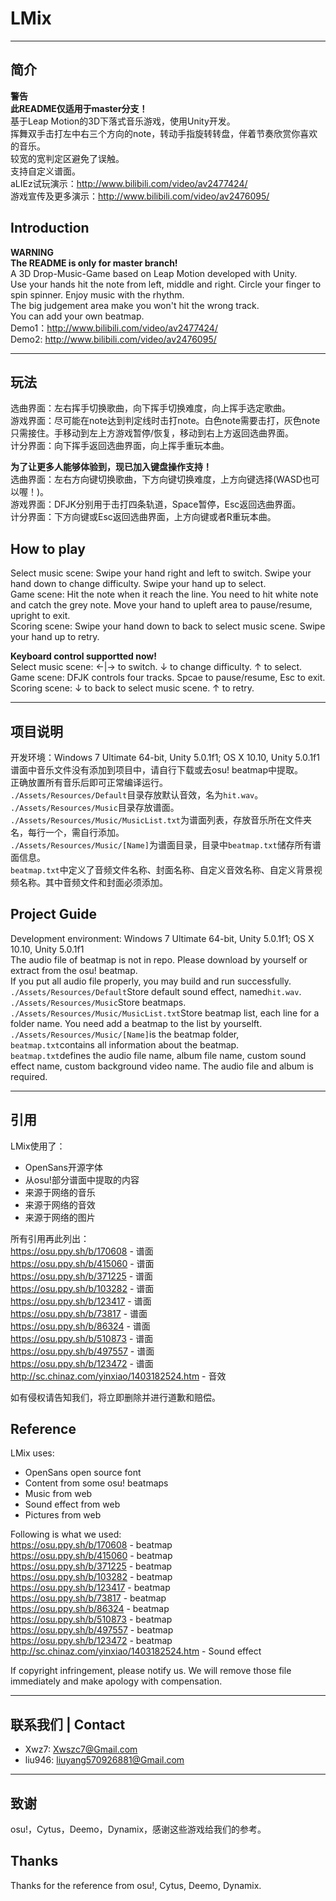 # LMix

----

## 简介

**警告**  
**此README仅适用于master分支！**  
基于Leap Motion的3D下落式音乐游戏，使用Unity开发。  
挥舞双手击打左中右三个方向的note，转动手指旋转转盘，伴着节奏欣赏你喜欢的音乐。  
较宽的宽判定区避免了误触。  
支持自定义谱面。  
aLIEz试玩演示：http://www.bilibili.com/video/av2477424/  
游戏宣传及更多演示：http://www.bilibili.com/video/av2476095/  

## Introduction

**WARNING**  
**The README is only for master branch!**  
A 3D Drop-Music-Game based on Leap Motion developed with Unity.  
Use your hands hit the note from left, middle and right. Circle your finger to spin spinner. Enjoy music with the rhythm.  
The big judgement area make you won't hit the wrong track.  
You can add your own beatmap.  
Demo1：http://www.bilibili.com/video/av2477424/  
Demo2: http://www.bilibili.com/video/av2476095/  

----

## 玩法

选曲界面：左右挥手切换歌曲，向下挥手切换难度，向上挥手选定歌曲。  
游戏界面：尽可能在note达到判定线时击打note。白色note需要击打，灰色note只需接住。手移动到左上方游戏暂停/恢复，移动到右上方返回选曲界面。  
计分界面：向下挥手返回选曲界面，向上挥手重玩本曲。  

**为了让更多人能够体验到，现已加入键盘操作支持！**  
选曲界面：左右方向键切换歌曲，下方向键切换难度，上方向键选择(WASD也可以喔！)。    
游戏界面：DFJK分别用于击打四条轨道，Space暂停，Esc返回选曲界面。    
计分界面：下方向键或Esc返回选曲界面，上方向键或者R重玩本曲。  

## How to play

Select music scene: Swipe your hand right and left to switch. Swipe your hand down to change difficulty. Swipe your hand up to select.   
Game scene: Hit the note when it reach the line. You need to hit white note and catch the grey note. Move your hand to upleft area to pause/resume, upright to exit.   
Scoring scene: Swipe your hand down to back to select music scene. Swipe your hand up to retry.  

**Keyboard control supportted now!**  
Select music scene: ←|→ to switch. ↓ to change difficulty. ↑ to select.   
Game scene: DFJK controls four tracks. Spcae to pause/resume, Esc to exit.   
Scoring scene: ↓ to back to select music scene. ↑ to retry.  

----

## 项目说明

开发环境：Windows 7 Ultimate 64-bit, Unity 5.0.1f1; OS X 10.10, Unity 5.0.1f1  
谱面中音乐文件没有添加到项目中，请自行下载或去osu! beatmap中提取。  
正确放置所有音乐后即可正常编译运行。  
`./Assets/Resources/Default`目录存放默认音效，名为`hit.wav`。  
`./Assets/Resources/Music`目录存放谱面。    
`./Assets/Resources/Music/MusicList.txt`为谱面列表，存放音乐所在文件夹名，每行一个，需自行添加。  
`./Assets/Resources/Music/[Name]`为谱面目录，目录中`beatmap.txt`储存所有谱面信息。  
`beatmap.txt`中定义了音频文件名称、封面名称、自定义音效名称、自定义背景视频名称。其中音频文件和封面必须添加。  

## Project Guide

Development environment: Windows 7 Ultimate 64-bit, Unity 5.0.1f1; OS X 10.10, Unity 5.0.1f1    
The audio file of beatmap is not in repo. Please download by yourself or extract from the osu! beatmap.   
If you put all audio file properly, you may build and run successfully.   
`./Assets/Resources/Default`Store default sound effect, named`hit.wav`.   
`./Assets/Resources/Music`Store beatmaps.  
`./Assets/Resources/Music/MusicList.txt`Store beatmap list, each line for a folder name. You need add a beatmap to the list by yourselft.  
`./Assets/Resources/Music/[Name]`is the beatmap folder, `beatmap.txt`contains all information about the beatmap.  
`beatmap.txt`defines the audio file name, album file name, custom sound effect name, custom background video name. The audio file and album is required.  

----

## 引用

LMix使用了：  

- OpenSans开源字体
- 从osu!部分谱面中提取的内容
- 来源于网络的音乐
- 来源于网络的音效
- 来源于网络的图片  

所有引用再此列出：  
https://osu.ppy.sh/b/170608 - 谱面  
https://osu.ppy.sh/b/415060 - 谱面  
https://osu.ppy.sh/b/371225 - 谱面  
https://osu.ppy.sh/b/103282 - 谱面  
https://osu.ppy.sh/b/123417 - 谱面  
https://osu.ppy.sh/b/73817 - 谱面  
https://osu.ppy.sh/b/86324 - 谱面  
https://osu.ppy.sh/b/510873 - 谱面  
https://osu.ppy.sh/b/497557 - 谱面  
https://osu.ppy.sh/b/123472 - 谱面  
http://sc.chinaz.com/yinxiao/1403182524.htm - 音效  

如有侵权请告知我们，将立即删除并进行道歉和赔偿。  

## Reference

LMix uses:  
  
- OpenSans open source font   
- Content from some osu! beatmaps  
- Music from web  
- Sound effect from web
- Pictures from web  

Following is what we used:  
https://osu.ppy.sh/b/170608 - beatmap  
https://osu.ppy.sh/b/415060 - beatmap  
https://osu.ppy.sh/b/371225 - beatmap  
https://osu.ppy.sh/b/103282 - beatmap  
https://osu.ppy.sh/b/123417 - beatmap  
https://osu.ppy.sh/b/73817 - beatmap  
https://osu.ppy.sh/b/86324 - beatmap   
https://osu.ppy.sh/b/510873 - beatmap   
https://osu.ppy.sh/b/497557 - beatmap   
https://osu.ppy.sh/b/123472 - beatmap   
http://sc.chinaz.com/yinxiao/1403182524.htm - Sound effect  

If copyright infringement, please notify us. We will remove those file immediately and make apology with compensation.  

----

## 联系我们 | Contact

- Xwz7: Xwszc7@Gmail.com  
- liu946: liuyang570926881@Gmail.com  

----

## 致谢

osu!，Cytus，Deemo，Dynamix，感谢这些游戏给我们的参考。

## Thanks
  
Thanks for the reference from osu!, Cytus, Deemo, Dynamix.  
